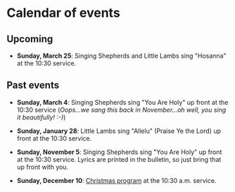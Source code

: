 # Calendar of events

Upcoming
------
* **Sunday, March 25**: Singing Shepherds and Little Lambs sing "Hosanna" at the 10:30 service.

Past events
-----
* **Sunday, March 4**: Singing Shepherds sing "You Are Holy" up front at the 10:30 service (*Oops...we sang this back in November...oh well, you sing it beautifully!  :-)*)

* **Sunday, January 28**: Little Lambs sing "Allelu" (Praise Ye the Lord) up front at the 10:30 service.

* **Sunday, November 5**: Singing Shepherds sing "You Are Holy" up front at the 10:30 service.  Lyrics are printed in the bulletin, so just bring that up front with you.

* **Sunday, December 10**: [Christmas program](christmas.md) at the 10:30 a.m. service.  
